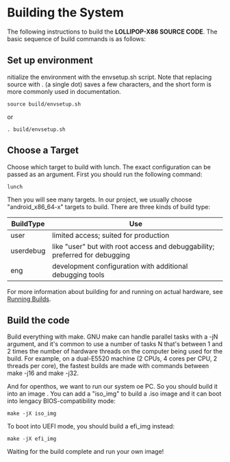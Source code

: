 # Building the System

The following instructions to build the **LOLLIPOP-X86 SOURCE CODE**. The basic sequence of build commands is as follows:

## Set up environment

nitialize the environment with the envsetup.sh script. Note that replacing source with . (a single dot) saves a few characters, and the short form is more commonly used in documentation.

 ```
source build/envsetup.sh
 ```

or

 ```
. build/envsetup.sh
 ```

## Choose a Target

Choose which target to build with lunch. The exact configuration can be passed as an argument. First you should run the following command:

 ```
lunch
 ```

Then you will see many targets. In our project, we usually choose "android_x86_64-x" targets to build. There are three kinds of build type:

BuildType | Use |
--------- | --- |
user      | limited access; suited for production |
userdebug | like "user" but with root access and debuggability; preferred for debugging |
eng       | development configuration with additional debugging tools |

For more information about building for and running on actual hardware, see [Running Builds](https://source.android.com/source/running.html).

## Build the code

Build everything with make. GNU make can handle parallel tasks with a -jN argument, and it's common to use a number of tasks N that's between 1 and 2 times the number of hardware threads on the computer being used for the build. For example, on a dual-E5520 machine (2 CPUs, 4 cores per CPU, 2 threads per core), the fastest builds are made with commands between make -j16 and make -j32.

And for openthos, we want to run our system oe PC. So you should build it into an image . You can add a "iso_img" to build a .iso image and it can boot into lengacy BIOS-compatibility mode:

 ```
make -jX iso_img
 ```

To boot into UEFI mode, you should build a efi_img instead:

 ```
make -jX efi_img
 ```

Waiting for the build complete and run your own image!
